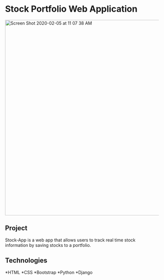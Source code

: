 # Stock Portfolio Web Application

<img width="640" alt="Screen Shot 2020-02-05 at 11 07 38 AM" src="https://user-images.githubusercontent.com/41925920/74578102-a90ede00-4f60-11ea-8868-811df30f191a.png">



## Project
Stock-App is a web app that allows users to track real time stock information by saving stocks to a portfolio.  


## Technologies
*HTML
*CSS
*Bootstrap
*Python
*Django
